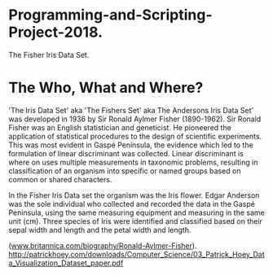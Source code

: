 # Programming-and-Scripting-Project-2018.
The Fisher Iris Data Set.

# The Who, What and Where?

'The Iris Data Set' aka 'The Fishers Set' aka The Andersons Iris Data Set' was developed in 1936 by Sir Ronald Aylmer Fisher (1890-1962). Sir Ronald Fisher was an English statistician and geneticist. He pioneered the application of statistical procedures to the design of scientific experiments. This was most evident in Gaspé Peninsula, the evidence which led to the formulation of linear discriminant was collected. Linear discriminant is where on uses multiple measurements in taxonomic problems, resulting in classification of an organism into specific or named groups based on common or shared characters.

In the Fisher Iris Data set the organism was the Iris flower. Edgar Anderson was the sole individual who collected and recorded the data in the Gaspé Peninsula, using the same measuring equipment and measuring in the same unit (cm). Three species of Iris were identified and classified based on their sepal width and length and the petal width and length.



(www.britannica.com/biography/Ronald-Aylmer-Fisher). 
http://patrickhoey.com/downloads/Computer_Science/03_Patrick_Hoey_Data_Visualization_Dataset_paper.pdf
